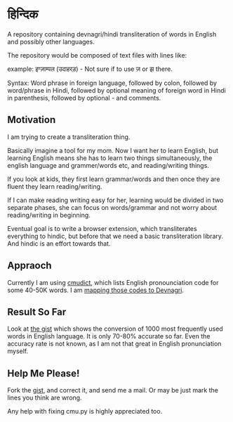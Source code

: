 # हिन्दिक

A repository containing devnagri/hindi transliteration of words in English and
possibly other languages.

The repository would be composed of text files with lines like:

example: इग्ज़ाम्पल (उदाहरड़) - Not sure if to use ज़ or झ there.

Syntax: Word phrase in foreign language, followed by colon, followed by
word/phrase in Hindi, followed by optional meaning of foreign word in Hindi in
parenthesis, followed by optional - and comments.



## Motivation

I am trying to create a transliteration thing.

Basically imagine a tool for my mom. Now I want her to learn English, but learning English means she has to learn two things simultaneously, the english language and grammer/words etc, and reading/writing things.

If you look at kids, they first learn grammar/words and then once they are fluent they learn reading/writing.

If I can make reading writing easy for her, learning would be divided in two separate phases, she can focus on words/grammar and not worry about reading/writing in beginning.

Eventual goal is to write a browser extension, which transliterates everything to hindic, but before that we need a basic transliteration library. And hindic is an effort towards that.



## Appraoch

Currently I am using [cmudict](https://github.com/cmusphinx/cmudict), which
lists English pronounciation code for some 40-50K words. I am [mapping those
codes to Devnagri](https://github.com/amitu/hindic/blob/master/cmu.py#L25-L68).



## Result So Far

Look at [the gist](https://gist.github.com/amitu/47e8438321d0b9e4b3cd) which
shows the conversion of 1000 most frequently used words in English language. It
is only 70-80% accurate so far. Even the accuracy rate is not known, as I am not
that great in English pronunciation myself.



## Help Me Please!

Fork the [gist](https://gist.github.com/amitu/47e8438321d0b9e4b3cd), and correct
it, and send me a mail. Or may be just mark the lines you think are wrong.

Any help with fixing cmu.py is highly appreciated too.
